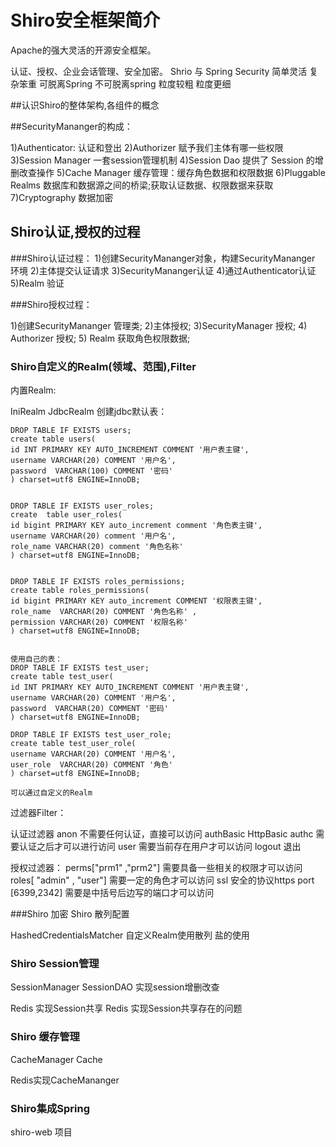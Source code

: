 
# Shiro安全框架简介

Apache的强大灵活的开源安全框架。

认证、授权、企业会话管理、安全加密。
Shrio    与  Spring Security
简单灵活         复杂笨重
可脱离Spring   不可脱离spring
粒度较粗       粒度更细

##认识Shiro的整体架构,各组件的概念


##SecurityMananger的构成：

1)Authenticator: 认证和登出
2)Authorizer 赋予我们主体有哪一些权限
3)Session Manager   一套session管理机制
4)Session Dao   提供了 Session 的增删改查操作
5)Cache Manager 缓存管理：缓存角色数据和权限数据
6)Pluggable Realms 数据库和数据源之间的桥梁;获取认证数据、权限数据来获取
7)Cryptography 数据加密


## Shiro认证,授权的过程

###Shiro认证过程：
1)创建SecurityMananger对象，构建SecurityMananger 环境
2)主体提交认证请求
3)SecurityMananger认证
4)通过Authenticator认证
5)Realm 验证


###Shiro授权过程：

1)创建SecurityMananger  管理类;
2)主体授权;
3)SecurityManager 授权;
4) Authorizer 授权;
5) Realm 获取角色权限数据;

### Shiro自定义的Realm(领域、范围),Filter

内置Realm:

IniRealm 
JdbcRealm
    创建jdbc默认表：
   
    
    DROP TABLE IF EXISTS users;
    create table users(
    id INT PRIMARY KEY AUTO_INCREMENT COMMENT '用户表主键',
    username VARCHAR(20) COMMENT '用户名',
    password  VARCHAR(100) COMMENT '密码' 
    ) charset=utf8 ENGINE=InnoDB;
    
    
    DROP TABLE IF EXISTS user_roles;
    create  table user_roles(
    id bigint PRIMARY KEY auto_increment comment '角色表主键',
    username VARCHAR(20) comment '用户名',
    role_name VARCHAR(20) comment '角色名称' 
    ) charset=utf8 ENGINE=InnoDB;
    
    
    DROP TABLE IF EXISTS roles_permissions;
    create table roles_permissions(
    id bigint PRIMARY KEY auto_increment COMMENT '权限表主键',
    role_name  VARCHAR(20) COMMENT '角色名称' ,
    permission VARCHAR(20) COMMENT '权限名称'
    ) charset=utf8 ENGINE=InnoDB;
    
    
    使用自己的表：
    DROP TABLE IF EXISTS test_user;
    create table test_user(
    id INT PRIMARY KEY AUTO_INCREMENT COMMENT '用户表主键',
    username VARCHAR(20) COMMENT '用户名',
    password  VARCHAR(20) COMMENT '密码' 
    ) charset=utf8 ENGINE=InnoDB;

    DROP TABLE IF EXISTS test_user_role;
    create table test_user_role(
    username VARCHAR(20) COMMENT '用户名',
    user_role  VARCHAR(20) COMMENT '角色' 
    ) charset=utf8 ENGINE=InnoDB;

    可以通过自定义的Realm   

过滤器Filter：

认证过滤器
anon 不需要任何认证，直接可以访问
authBasic  HttpBasic 
authc  需要认证之后才可以进行访问
user   需要当前存在用户才可以访问
logout  退出


授权过滤器：
perms["prm1" ,"prm2"] 需要具备一些相关的权限才可以访问
roles[ "admin" , "user"] 需要一定的角色才可以访问
ssl  安全的协议https
port [6399,2342]  需要是中括号后边写的端口才可以访问

###Shiro 加密
Shiro 散列配置

HashedCredentialsMatcher
自定义Realm使用散列
盐的使用

### Shiro Session管理

SessionManager 
SessionDAO 实现session增删改查

Redis 实现Session共享
Redis 实现Session共享存在的问题

### Shiro 缓存管理
CacheManager 
Cache

Redis实现CacheMananger

### Shiro集成Spring
shiro-web 项目



